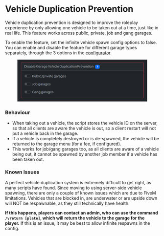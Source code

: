 # Vehicle Duplication Prevention

Vehicle duplication prevention is designed to improve the roleplay experience by only allowing one vehicle to be taken out at a time, just like in real life. This feature works across public, private, job and gang garages.

To enable the feature, set the infinite vehicle spawn config options to false. You can enable and disable the feature for different garage types separately, through the 3 options in the [configurator](https://configurator.jgscripts.com/advanced-garages).

<figure><img src="../.gitbook/assets/image (11).png" alt=""><figcaption></figcaption></figure>

### Behaviour

* When taking out a vehicle, the script stores the vehicle ID on the server, so that all clients are aware the vehicle is out, so a client restart will not put a vehicle back in the garage.
* If a vehicle is completely destroyed or is de-spawned, the vehicle will be returned to the garage menu (for a fee, if configured).
* This works for job/gang garages too, as all clients are aware of a vehicle being out, it cannot be spawned by another job member if a vehicle has been taken out.

### Known Issues

A perfect vehicle duplication system is extremely difficult to get right, as many scripts have found. Since moving to using server-side vehicle spawning, there are only a couple of known issues which are due to FiveM limitations. Vehicles that are blocked in, are underwater or are upside down will NOT be respawnable, as they still technically have health.

**If this happens, players can contact an admin, who can use the command `/vreturn [plate]`, which will return the vehicle to the garage for the player.** If this is an issue, it may be best to allow infinite respawns in the config.
